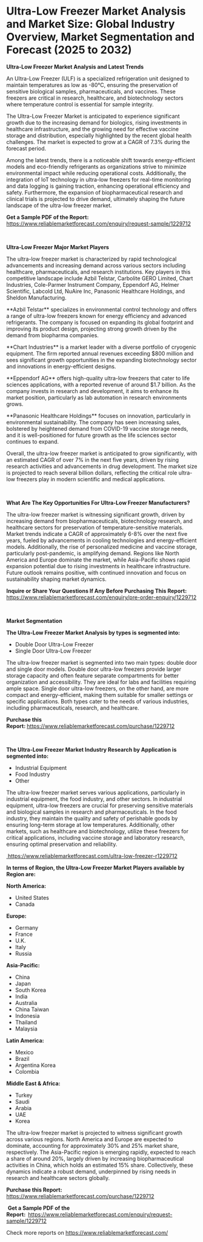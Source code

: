 <p><h1>Ultra-Low Freezer Market Analysis and Market Size: Global Industry Overview, Market Segmentation and Forecast (2025 to 2032)</h1></p><p><strong>Ultra-Low Freezer Market Analysis and Latest Trends</strong></p>
<p><p>An Ultra-Low Freezer (ULF) is a specialized refrigeration unit designed to maintain temperatures as low as -80°C, ensuring the preservation of sensitive biological samples, pharmaceuticals, and vaccines. These freezers are critical in research, healthcare, and biotechnology sectors where temperature control is essential for sample integrity.</p><p>The Ultra-Low Freezer Market is anticipated to experience significant growth due to the increasing demand for biologics, rising investments in healthcare infrastructure, and the growing need for effective vaccine storage and distribution, especially highlighted by the recent global health challenges. The market is expected to grow at a CAGR of 7.3% during the forecast period. </p><p>Among the latest trends, there is a noticeable shift towards energy-efficient models and eco-friendly refrigerants as organizations strive to minimize environmental impact while reducing operational costs. Additionally, the integration of IoT technology in ultra-low freezers for real-time monitoring and data logging is gaining traction, enhancing operational efficiency and safety. Furthermore, the expansion of biopharmaceutical research and clinical trials is projected to drive demand, ultimately shaping the future landscape of the ultra-low freezer market.</p></p>
<p><strong>Get a Sample PDF of the Report:&nbsp;</strong> <a href="https://www.reliablemarketforecast.com/enquiry/request-sample/1229712?utm_campaign=2278&utm_medium=2&utm_source=Github&utm_content=ia&utm_term=27022025&utm_id=ultra-low-freezer">https://www.reliablemarketforecast.com/enquiry/request-sample/1229712</a></p>
<p>&nbsp;</p>
<p><strong>Ultra-Low Freezer Major Market Players</strong></p>
<p><p>The ultra-low freezer market is characterized by rapid technological advancements and increasing demand across various sectors including healthcare, pharmaceuticals, and research institutions. Key players in this competitive landscape include Azbil Telstar, Carbolite GERO Limited, Chart Industries, Cole-Parmer Instrument Company, Eppendorf AG, Helmer Scientific, Labcold Ltd, NuAire Inc, Panasonic Healthcare Holdings, and Sheldon Manufacturing.</p><p>**Azbil Telstar** specializes in environmental control technology and offers a range of ultra-low freezers known for energy efficiency and advanced refrigerants. The company is focused on expanding its global footprint and improving its product design, projecting strong growth driven by the demand from biopharma companies.</p><p>**Chart Industries** is a market leader with a diverse portfolio of cryogenic equipment. The firm reported annual revenues exceeding $800 million and sees significant growth opportunities in the expanding biotechnology sector and innovations in energy-efficient designs.</p><p>**Eppendorf AG** offers high-quality ultra-low freezers that cater to life sciences applications, with a reported revenue of around $1.7 billion. As the company invests in research and development, it aims to enhance its market position, particularly as lab automation in research environments grows.</p><p>**Panasonic Healthcare Holdings** focuses on innovation, particularly in environmental sustainability. The company has seen increasing sales, bolstered by heightened demand from COVID-19 vaccine storage needs, and it is well-positioned for future growth as the life sciences sector continues to expand.</p><p>Overall, the ultra-low freezer market is anticipated to grow significantly, with an estimated CAGR of over 7% in the next five years, driven by rising research activities and advancements in drug development. The market size is projected to reach several billion dollars, reflecting the critical role ultra-low freezers play in modern scientific and medical applications.</p></p>
<p>&nbsp;</p>
<p><strong>What Are The Key Opportunities For Ultra-Low Freezer Manufacturers?</strong></p>
<p><p>The ultra-low freezer market is witnessing significant growth, driven by increasing demand from biopharmaceuticals, biotechnology research, and healthcare sectors for preservation of temperature-sensitive materials. Market trends indicate a CAGR of approximately 6-8% over the next five years, fueled by advancements in cooling technologies and energy-efficient models. Additionally, the rise of personalized medicine and vaccine storage, particularly post-pandemic, is amplifying demand. Regions like North America and Europe dominate the market, while Asia-Pacific shows rapid expansion potential due to rising investments in healthcare infrastructure. Future outlook remains positive, with continued innovation and focus on sustainability shaping market dynamics.</p></p>
<p><strong>Inquire or Share Your Questions If Any Before Purchasing This Report:</strong> <a href="https://www.reliablemarketforecast.com/enquiry/pre-order-enquiry/1229712?utm_campaign=2278&utm_medium=2&utm_source=Github&utm_content=ia&utm_term=27022025&utm_id=ultra-low-freezer">https://www.reliablemarketforecast.com/enquiry/pre-order-enquiry/1229712</a></p>
<p>&nbsp;</p>
<p><strong>Market Segmentation</strong></p>
<p><strong>The Ultra-Low Freezer Market Analysis by types is segmented into:</strong></p>
<p><ul><li>Double Door Ultra-Low Freezer</li><li>Single Door Ultra-Low Freezer</li></ul></p>
<p><p>The ultra-low freezer market is segmented into two main types: double door and single door models. Double door ultra-low freezers provide larger storage capacity and often feature separate compartments for better organization and accessibility. They are ideal for labs and facilities requiring ample space. Single door ultra-low freezers, on the other hand, are more compact and energy-efficient, making them suitable for smaller settings or specific applications. Both types cater to the needs of various industries, including pharmaceuticals, research, and healthcare.</p></p>
<p><strong>Purchase this Report:&nbsp;</strong><a href="https://www.reliablemarketforecast.com/purchase/1229712?utm_campaign=2278&utm_medium=2&utm_source=Github&utm_content=ia&utm_term=27022025&utm_id=ultra-low-freezer">https://www.reliablemarketforecast.com/purchase/1229712</a></p>
<p>&nbsp;</p>
<p><strong>The Ultra-Low Freezer Market Industry Research by Application is segmented into:</strong></p>
<p><ul><li>Industrial Equipment</li><li>Food Industry</li><li>Other</li></ul></p>
<p><p>The ultra-low freezer market serves various applications, particularly in industrial equipment, the food industry, and other sectors. In industrial equipment, ultra-low freezers are crucial for preserving sensitive materials and biological samples in research and pharmaceuticals. In the food industry, they maintain the quality and safety of perishable goods by ensuring long-term storage at low temperatures. Additionally, other markets, such as healthcare and biotechnology, utilize these freezers for critical applications, including vaccine storage and laboratory research, ensuring optimal preservation and reliability.</p></p>
<p><a href="https://www.reliablemarketforecast.com/ultra-low-freezer-r1229712?utm_campaign=2278&utm_medium=2&utm_source=Github&utm_content=ia&utm_term=27022025&utm_id=ultra-low-freezer">&nbsp;https://www.reliablemarketforecast.com/ultra-low-freezer-r1229712</a></p>
<p><strong>In terms of Region, the Ultra-Low Freezer Market Players available by Region are:</strong></p>
<p>
    <p> <strong> North America: </strong>
        <ul>
            <li>United States</li>
            <li>Canada</li>
        </ul>
        </p> 
    <p> <strong> Europe: </strong>
        <ul>
            <li>Germany</li>
            <li>France</li>
            <li>U.K.</li>
            <li>Italy</li>
            <li>Russia</li>
        </ul>
        </p> 
    <p> <strong> Asia-Pacific: </strong>
        <ul>
            <li>China</li>
            <li>Japan</li>
            <li>South Korea</li>
            <li>India</li>
            <li>Australia</li>
            <li>China Taiwan</li>
            <li>Indonesia</li>
            <li>Thailand</li>
            <li>Malaysia</li>
        </ul>
        </p> 
    <p> <strong> Latin America: </strong>
        <ul>
            <li>Mexico</li>
            <li>Brazil</li>
            <li>Argentina Korea</li>
            <li>Colombia</li>
        </ul>
        </p> 
    <p> <strong> Middle East & Africa: </strong>
        <ul>
            <li>Turkey</li>
            <li>Saudi</li>
            <li>Arabia</li>
            <li>UAE</li>
            <li>Korea</li>
        </ul>
    </p>
    </p>
<p><p>The ultra-low freezer market is projected to witness significant growth across various regions. North America and Europe are expected to dominate, accounting for approximately 30% and 25% market share, respectively. The Asia-Pacific region is emerging rapidly, expected to reach a share of around 20%, largely driven by increasing biopharmaceutical activities in China, which holds an estimated 15% share. Collectively, these dynamics indicate a robust demand, underpinned by rising needs in research and healthcare sectors globally.</p></p>
<p><strong>Purchase this Report: </strong><a href="https://www.reliablemarketforecast.com/purchase/1229712?utm_campaign=2278&utm_medium=2&utm_source=Github&utm_content=ia&utm_term=27022025&utm_id=ultra-low-freezer">https://www.reliablemarketforecast.com/purchase/1229712</a></p>
<p>&nbsp;<strong>Get a Sample PDF of the Report:&nbsp;&nbsp;</strong><a href="https://www.reliablemarketforecast.com/enquiry/request-sample/1229712?utm_campaign=2278&utm_medium=2&utm_source=Github&utm_content=ia&utm_term=27022025&utm_id=ultra-low-freezer">https://www.reliablemarketforecast.com/enquiry/request-sample/1229712</a></p>
<p><strong></strong></p>
<p>Check more reports on <a href="https://www.reliablemarketforecast.com/?utm_campaign=2278&utm_medium=2&utm_source=Github&utm_content=ia&utm_term=27022025&utm_id=ultra-low-freezer">https://www.reliablemarketforecast.com/</a></p>